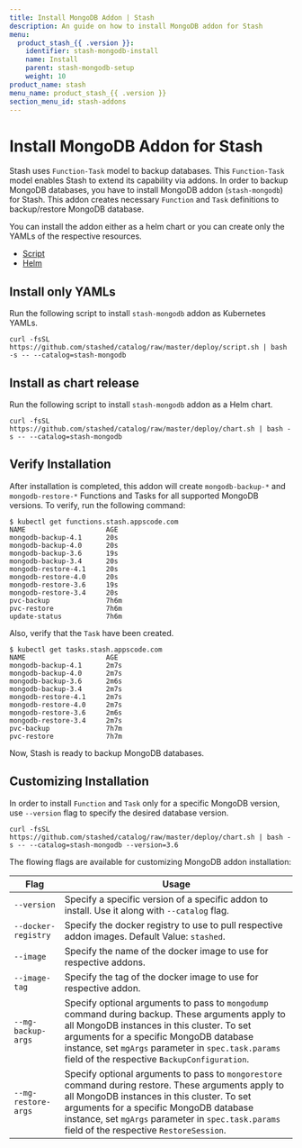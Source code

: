 ```yaml
---
title: Install MongoDB Addon | Stash
description: An guide on how to install MongoDB addon for Stash
menu:
  product_stash_{{ .version }}:
    identifier: stash-mongodb-install
    name: Install
    parent: stash-mongodb-setup
    weight: 10
product_name: stash
menu_name: product_stash_{{ .version }}
section_menu_id: stash-addons
---
```


# Install MongoDB Addon for Stash

Stash uses `Function-Task` model to backup databases. This `Function-Task` model enables Stash to extend its capability via addons. In order to backup MongoDB databases, you have to install MongoDB addon (`stash-mongodb`) for Stash. This addon creates necessary `Function` and `Task` definitions to backup/restore MongoDB database.

You can install the addon either as a helm chart or you can create only the YAMLs of the respective resources.

<ul class="nav nav-tabs" id="installerTab" role="tablist">
  <li class="nav-item">
    <a class="nav-link active" id="script-tab" data-toggle="tab" href="#script" role="tab" aria-controls="script" aria-selected="true">Script</a>
  </li>
  <li class="nav-item">
    <a class="nav-link" id="helm-tab" data-toggle="tab" href="#helm" role="tab" aria-controls="helm" aria-selected="false">Helm</a>
  </li>
</ul>
<div class="tab-content" id="installerTabContent">
  <div class="tab-pane fade show active" id="script" role="tabpanel" aria-labelledby="script-tab">

## Install only YAMLs

Run the following script to install `stash-mongodb` addon as Kubernetes YAMLs.

```console
curl -fsSL https://github.com/stashed/catalog/raw/master/deploy/script.sh | bash -s -- --catalog=stash-mongodb
```

</div>
<div class="tab-pane fade" id="helm" role="tabpanel" aria-labelledby="helm-tab">

## Install as chart release

Run the following script to install `stash-mongodb` addon as a Helm chart.

```console
curl -fsSL https://github.com/stashed/catalog/raw/master/deploy/chart.sh | bash -s -- --catalog=stash-mongodb
```

</div>
</div>

## Verify Installation

After installation is completed, this addon will create `mongodb-backup-*` and `mongodb-restore-*` Functions and Tasks for all supported MongoDB versions. To verify, run the following command:

```console
$ kubectl get functions.stash.appscode.com
NAME                    AGE
mongodb-backup-4.1      20s
mongodb-backup-4.0      20s
mongodb-backup-3.6      19s
mongodb-backup-3.4      20s
mongodb-restore-4.1     20s
mongodb-restore-4.0     20s
mongodb-restore-3.6     19s
mongodb-restore-3.4     20s
pvc-backup              7h6m
pvc-restore             7h6m
update-status           7h6m
```

Also, verify that the `Task` have been created.

```console
$ kubectl get tasks.stash.appscode.com
NAME                    AGE
mongodb-backup-4.1      2m7s
mongodb-backup-4.0      2m7s
mongodb-backup-3.6      2m6s
mongodb-backup-3.4      2m7s
mongodb-restore-4.1     2m7s
mongodb-restore-4.0     2m7s
mongodb-restore-3.6     2m6s
mongodb-restore-3.4     2m7s
pvc-backup              7h7m
pvc-restore             7h7m
```

Now, Stash is ready to backup MongoDB databases.

## Customizing Installation

In order to install `Function` and `Task` only for a specific MongoDB version, use `--version` flag to specify the desired database version.

```console
curl -fsSL https://github.com/stashed/catalog/raw/master/deploy/chart.sh | bash -s -- --catalog=stash-mongodb --version=3.6
```

The flowing flags are available for customizing MongoDB addon installation:

| Flag                | Usage                                                                                                                                                                                                                                                                                       |
| ------------------- | ------------------------------------------------------------------------------------------------------------------------------------------------------------------------------------------------------------------------------------------------------------------------------------------- |
| `--version`         | Specify a specific version of a specific addon to install. Use it along with `--catalog` flag.                                                                                                                                                                                              |
| `--docker-registry` | Specify the docker registry to use to pull respective addon images. Default Value: `stashed`.                                                                                                                                                                                               |
| `--image`           | Specify the name of the docker image to use for respective addons.                                                                                                                                                                                                                          |
| `--image-tag`       | Specify the tag of the docker image to use for respective addon.                                                                                                                                                                                                                            |
| `--mg-backup-args`  | Specify optional arguments to pass to `mongodump` command during backup. These arguments apply to all MongoDB instances in this cluster. To set arguments for a specific MongoDB database instance, set `mgArgs` parameter in `spec.task.params` field of the respective `BackupConfiguration`. |
| `--mg-restore-args` | Specify optional arguments to pass to `mongorestore` command during restore. These arguments apply to all MongoDB instances in this cluster. To set arguments for a specific MongoDB database instance, set `mgArgs` parameter in `spec.task.params` field of the respective `RestoreSession`.  |
